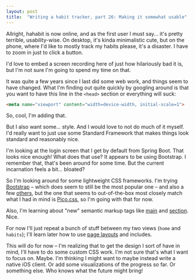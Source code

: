 ```yaml
---
layout: post
title:  "Writing a habit tracker, part 26: Making it somewhat usable"
---
```


Allright, hahabit is now online, and as the first user I must say... it's pretty terrible, usability-wise. On desktop, it's kinda minimalistic cute, but on the phone, where I'd like to mostly track my habits please, it's a disaster. I have to zoom in just to click a button. 

I'd love to embed a screen recording here of just how hilariously bad it is, but I'm not sure I'm going to spend my time on that.

It was quite a few years since I last did some web work, and things seem to have changed. What I'm finding out quite quickly by googling around is that you want to have this line in the `<head>` section or everything will suck:

```html
<meta name="viewport" content="width=device-width, initial-scale=1">
```

So, cool, I'm adding that. 

But I also want some... style. And I would love to not do much of it myself. I'd really want to just use some Standard Framework that makes things look standard and reasonably nice. 

I'm looking at the login screen that I get by default from Spring Boot. That looks nice enough! What does that use? It appears to be using Bootstrap. I remember that, that's been around for some time. But the current incarnation feels a bit... bloated?

So I'm looking around for some lightweight CSS frameworks. I'm trying [Bootstrap](https://getbootstrap.com/) – which does seem to still be the most popular one – and also a few [others](https://github.com/troxler/awesome-css-frameworks), but the one that seems to out-of-the-box most closely match what I had in mind is [Pico.css](https://picocss.com/), so I'm going with that for now. 

Also, I'm learning about "new" semantic markup tags like [main](https://developer.mozilla.org/en-US/docs/Web/HTML/Element/main) and [section](https://developer.mozilla.org/en-US/docs/Web/HTML/Element/section). Nice. 

For now I'll just repeat a bunch of stuff between my two views (`home` and `habits`); I'll learn later how to use [page layouts](https://www.thymeleaf.org/doc/articles/layouts.html) and includes. 

This will do for now – I'm realizing that to get the design I sort of have in mind, I'll have to do some custom CSS work. I'm not sure that's what I want to focus on. Maybe. I'm thinking I might want to maybe instead write a native iOS client. Or add some visualizations of the progress so far. Or something else. Who knows what the future might bring!  